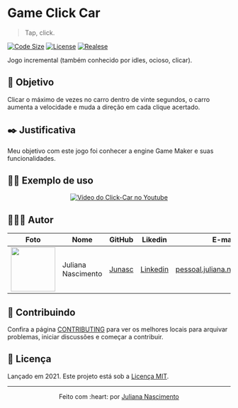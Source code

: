 # Game Click Car
> Tap, click.

[![Code Size][code-size]][code-url]
[![License][MIT-license]][MIT-url]
[![Realese][version]][version-url]

Jogo incremental (também conhecido por idles, ocioso, clicar).


## 🎯 Objetivo
Clicar o máximo de vezes no carro dentro de vinte segundos, o carro aumenta a velocidade e muda a direção em cada clique acertado.


## ✒️ Justificativa

Meu objetivo com este jogo foi conhecer a engine Game Maker e suas funcionalidades.

## 👨‍🏫 Exemplo de uso
<p align="center">
  <a href="https://www.youtube.com/watch?v=dbNWP6TtQo0" target="_blank">
    <img src="https://user-images.githubusercontent.com/67393173/115479193-4711ce80-a21e-11eb-827a-9b49c0d7a9d1.png" alt="Vídeo do Click-Car no Youtube"></img>
  </a>
</p>


## 👨🏼‍💻 Autor

Foto | Nome | GitHub | Likedin | E-mail
---- | ---- | ------ | ------- | ------
<img src="https://avatars.githubusercontent.com/u/67393173?s=400&u=a5031581a69834b8a34a0246c3ff8174d68964da&v=4" width="100px"> | Juliana Nascimento | [Junasc](https://github.com/Junasc) | [Linkedin](https://www.linkedin.com/in/juliana-nascimento18/) | pessoal.juliana.n@gmail.com

## 🤝 Contribuindo

Confira a página [CONTRIBUTING](.github/CONTRIBUTING-PT-BR.md) para ver os melhores locais para arquivar problemas, iniciar discussões e começar a contribuir.

## 📃 Licença

Lançado em 2021.
Este projeto está sob a [Licença MIT](./LICENSE.md).

---

<p align="center">
    Feito com :heart: por <a href="https://github.com/Junasc">Juliana Nascimento</a>
</p>

<!-- Markdown link & img dfn's -->
[code-size]: https://img.shields.io/github/languages/code-size/gcairesdev/project-template
[code-url]: https://github.com/gcairesdev/project-template

[MIT-license]: https://img.shields.io/github/license/gcairesdev/project-template
[MIT-url]: https://github.com/gcairesdev/project-template/blob/master/LICENSE.md

[version]: https://img.shields.io/github/v/release/gcairesdev/project-template?include_prereleases
[version-url]: https://github.com/gcairesdev/project-template



